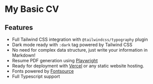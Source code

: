 # My Basic CV 

## Features

- Full Tailwind CSS integration with `@tailwindcss/typography` plugin
- Dark mode ready with `:dark` tag powered by Tailwind CSS
- No need for complex data structure, just write your information in Markdown!
- Resume PDF generation using [Playwright](https://playwright.dev/)
- Ready for deployment with [Vercel](https://vercel.com/) or any static website hosting.
- Fonts powered by [Fontsource](https://fontsource.org/)
- Full Typescript support